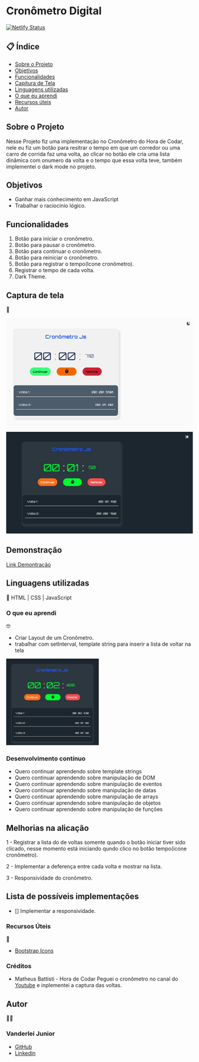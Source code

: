 # Cronômetro Digital

[![Netlify Status](https://api.netlify.com/api/v1/badges/92c1beac-8934-4095-82f0-af67343ea67c/deploy-status)](https://app.netlify.com/sites/transcendent-yeot-2e0134/deploys)

##  📋 Índice


- <a href="#sobre-o-projeto">Sobre o Projeto</a>
- <a href="#objetivos">Objetivos</a>
- <a href="#funcionalidades">Funcionalidades</a>
- <a href="#captura-de-tela">Capitura de Tela</a>
- <a href="#linguagens-utilizadas">Linguagens utilizadas</a>
- <a href="#o-que-eu-aprendi">O que eu aprendi</a>
- <a href="#recursos-úteis">Recursos úteis</a>
- <a href="#autor">Autor</a>

##  Sobre o Projeto

Nesse Projeto fiz uma implementação no Cronômetro do Hora de Codar, nele eu fiz um botão para resitrar o tempo em que um corredor ou uma carro de corrida faz uma volta, ao clicar no botão ele cria uma lista dinâmica com onumero da volta e o tempo que essa volta teve, também implementei o dark mode no projeto.


##  Objetivos

- Ganhar mais conhecimento em JavaScript
- Trabalhar o raciocinio lógico.

## Funcionalidades

1. Botão para iniciar o cronômetro.
2. Botão para pausar o cronômetro.
3. Botão para continuar o cronômetro.
4. Botão para reiniciar o cronômetro.
5. Botão para registrar o tempo(Icone cronômetro).
6. Registrar o tempo de cada volta.
7. Dark Theme.


## Captura de tela 
📸


<img style="width:600px" src="./assets/ligth-theme.png" alt="modo claro">


<img style="width:600px" src="./assets/dark-theme.png" alt="modo escuro">


## Demonstração

[Link Demontração](https://cronometro-digital-2023.netlify.app/)


## Linguagens utilizadas
📝
HTML | CSS | JavaScript

###  O que eu aprendi
🤓

- Criar Layout de um Cronômetro.
- trabalhar com setInterval, template string para inserir a lista de voltar na tela

<img style="width:250px" src="./assets/lista-de-voltas.png" alt="lista de voltas modo escuro">

### Desenvolvimento contínuo

- Quero continuar aprendendo sobre template strings
- Quero continuar aprendendo sobre manipulação de DOM
- Quero continuar aprendendo sobre manipulação de eventos
- Quero continuar aprendendo sobre manipulação de datas
- Quero continuar aprendendo sobre manipulação de arrays
- Quero continuar aprendendo sobre manipulação de objetos
- Quero continuar aprendendo sobre manipulação de funções

## Melhorias na alicação

1 - Registrar a lista do de voltas somente quando o botão iniciar tiver sido clicado, nesse momento está iniciando qundo clico no botão tempo(icone cronômetro).

2 - Implementar a deferença entre cada volta e mostrar na lista.

3 - Responsividade do cronômetro.


## Lista de possíveis implementações

- [] Implementar a responsividade.


###   Recursos Úteis
🔧
- <a href="https://icons.getbootstrap.com/">Bootstrap Icons</a>

###   Créditos

- Matheus Battisti - Hora de Codar Peguei o cronômetro no canal do <a href="https://www.youtube.com/watch?v=SbST27OWpmo&t=13s">Youtube</a>  e inplementei a captura das voltas. 

##   Autor
🧑‍💻

### Vanderlei Junior
- <a href="https://github.com/VanderleiGeronimoJunior">GitHub</a>
- <a href="https://www.linkedin.com/in/vanderlei-junior-b9956686/">Linkedin</a>

